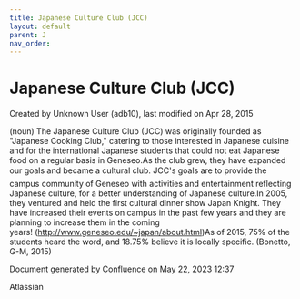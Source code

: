 ```yaml
---
title: Japanese Culture Club (JCC)
layout: default
parent: J
nav_order:
---
```


# Japanese Culture Club (JCC)

Created by  Unknown User (adb10), last modified on Apr 28, 2015

(noun) The Japanese Culture Club (JCC) was originally founded as &quot;Japanese Cooking Club,&quot; catering to those interested in Japanese cuisine and for the international Japanese students that could not eat Japanese food on a regular basis in Geneseo.As the club grew, they have expanded our goals and became a cultural club. JCC's goals are to provide the campus community of Geneseo with activities and entertainment reflecting Japanese culture, for a better understanding of Japanese culture.In 2005, they ventured and held the first cultural dinner show Japan Knight. They have increased their events on campus in the past few years and they are planning to increase them in the coming years! (http://www.geneseo.edu/~japan/about.html)As of 2015, 75% of the students heard the word, and 18.75% believe it is locally specific. (Bonetto, G-M, 2015)

Document generated by Confluence on May 22, 2023 12:37

Atlassian
